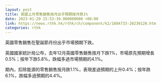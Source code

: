 ```yaml
---
layout: post
title: 英國上月零售銷售按月出乎預期按月跌1%
date: 2023-01-20 15:53:39.000000000 +08:00
link: https://news.rthk.hk/rthk/ch/component/k2/1684733-20230120.htm
categories: rthk
---
```


英國零售銷售在聖誕節月份出乎市場預期下跌。

英國國家統計局公布，去年12月英國零售銷售按月下跌1%，市場原先預期增長0.5%；按年下跌5.8%，跌幅多過市場預期的4.1%。

期內，扣除能源的零售銷售按月跌1.1%，表現差過預期的上升0.4%；按年跌6.1%，跌幅多過預期的4.4%。
